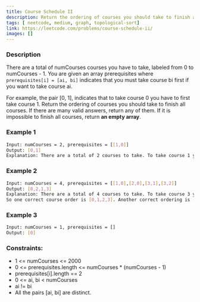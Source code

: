 ```yaml
---
title: Course Schedule II
description: Return the ordering of courses you should take to finish all courses. If there are many valid answers, return any of them. If it is impossible to finish all courses, return an empty array.
tags: [ neetcode, medium, graph, topological-sort]
link: https://leetcode.com/problems/course-schedule-ii/
images: []
---
```


### Description

There are a total of numCourses courses you have to take, labeled from 0 to numCourses - 1. You are given an array prerequisites where `prerequisites[i] = [ai, bi]` indicates that you must take course bi first if you want to take course ai.

For example, the pair [0, 1], indicates that to take course 0 you have to first take course 1.
Return the ordering of courses you should take to finish all courses. If there are many valid answers, return any of them. If it is impossible to finish all courses, return **an empty array**.

### Example 1

```bash
Input: numCourses = 2, prerequisites = [[1,0]]
Output: [0,1]
Explanation: There are a total of 2 courses to take. To take course 1 you should have finished course 0. So the correct course order is [0,1].
```

### Example 2

```bash
Input: numCourses = 4, prerequisites = [[1,0],[2,0],[3,1],[3,2]]
Output: [0,2,1,3]
Explanation: There are a total of 4 courses to take. To take course 3 you should have finished both courses 1 and 2. Both courses 1 and 2 should be taken after you finished course 0.
So one correct course order is [0,1,2,3]. Another correct ordering is [0,2,1,3].
```

### Example 3

```bash
Input: numCourses = 1, prerequisites = []
Output: [0]
```

### Constraints:

- 1 <= numCourses <= 2000 
- 0 <= prerequisites.length <= numCourses * (numCourses - 1)
- prerequisites[i].length == 2 
- 0 <= ai, bi < numCourses 
- ai != bi 
- All the pairs [ai, bi] are distinct.